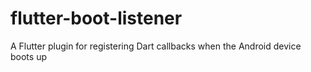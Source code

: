 # flutter-boot-listener

A Flutter plugin for registering Dart callbacks when the Android device boots up
